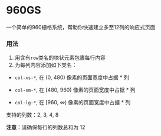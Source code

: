 # 960GS
一个简单的960栅格系统，帮助你快速建立多至12列的响应式页面

### 用法

1. 用含有`row`类名的块状元素包裹每行内容
2. 为每列内容添加如下类名：

- `col-xs-*`, 在 (0, 480) 像素的页面宽度中占据 * 列
  
- `col-sm-*`, 在 [480, 960) 像素的页面宽度中占据 * 列
  
- `col-lg-*`, 在 [960, ∞) 像素的页面宽度中占据 * 列
  

支持的列数：2, 3, 4, 8

**注意**：请确保每行的列数总和为 12
